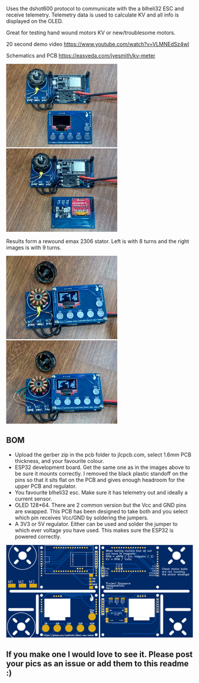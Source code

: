 Uses the dshot600 protocol to communicate with the a blheli32 ESC and receive telemetry.  Telemetry data is used to calculate KV and all info is displayed on the OLED.

Great for testing hand wound motors KV or new/troublesome motors.

20 second demo video https://www.youtube.com/watch?v=VLMNEdSz4wI

Schematics and PCB https://easyeda.com/jyesmith/kv-meter

<img src="/images/top.jpg" width="300"> <img src="/images/bottom.jpg" width="300">

Results form a rewound emax 2306 stator.  Left is with 8 turns and the right images is with 9 turns.

<img src="/images/8turn.jpg" width="300"> <img src="/images/9turn.jpg" width="300">

## BOM

- Upload the gerber zip in the pcb folder to jlcpcb.com, select 1.6mm PCB thickness, and your favourite colour.
- ESP32 development board.  Get the same one as in the images above to be sure it mounts correctly.  I removed the black plastic standoff on the pins so that it sits flat on the PCB and gives enough headroom for the upper PCB and regulator.
- You favourite blheli32 esc.  Make sure it has telemetry out and ideally a current sensor.
- OLED 128*64.  There are 2 common version but the Vcc and GND pins are swapped.  This PCB has been designed to take both and you select which pin receives Vcc/GND by soldering the jumpers.
- A 3V3 or 5V regulator.  Either can be used and solder the jumper to which ever voltage you have used.  This makes sure the ESP32 is powered correctly.

<img src="/pcb/pcb.png" width="600">

## If you make one I would love to see it.  Please post your pics as an issue or add them to this readme :)
